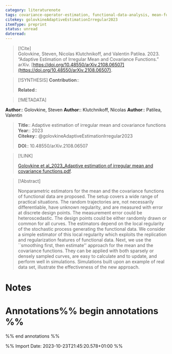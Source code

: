 ```yaml
---
category: literaturenote
tags: covariance-operator-estimation, functional-data-analysis, mean-function-estimation, smoothness
citekey: golovkineAdaptiveEstimationIrregular2023
itemType: preprint
status: unread  
dateread:  
---
```


> [!Cite]  
> Golovkine, Steven, Nicolas Klutchnikoff, and Valentin Patilea. 2023. “Adaptive Estimation of Irregular Mean and Covariance Functions.” arXiv. [https://doi.org/10.48550/arXiv.2108.06507](https://doi.org/10.48550/arXiv.2108.06507).

> [!SYNTHESIS] 
>**Contribution**::
>
>**Related**:: 
>

> [!METADATA]  
>
**Author**:: Golovkine, Steven
**Author**:: Klutchnikoff, Nicolas
**Author**:: Patilea, Valentin<br>
> **Title**:: Adaptive estimation of irregular mean and covariance functions    
> **Year**:: 2023     
> **Citekey**:: @golovkineAdaptiveEstimationIrregular2023    
>    
>    
>     
>    
>    
>     
>    
>**DOI**:: 10.48550/arXiv.2108.06507    
>

> [!LINK] 
>
> [Golovkine et al_2023_Adaptive estimation of irregular mean and covariance functions.pdf](file:///Users/steven/Library/CloudStorage/GoogleDrive-steven.golovkine@ul.ie/My%20Drive/bibliography/arXiv/2023/Golovkine%20et%20al_2023_Adaptive%20estimation%20of%20irregular%20mean%20and%20covariance%20functions.pdf).

>[!Abstract]
>
>Nonparametric estimators for the mean and the covariance functions of functional data are proposed. The setup covers a wide range of practical situations. The random trajectories are, not necessarily differentiable, have unknown regularity, and are measured with error at discrete design points. The measurement error could be heteroscedastic. The design points could be either randomly drawn or common for all curves. The estimators depend on the local regularity of the stochastic process generating the functional data. We consider a simple estimator of this local regularity which exploits the replication and regularization features of functional data. Next, we use the ``smoothing first, then estimate'' approach for the mean and the covariance functions. They can be applied with both sparsely or densely sampled curves, are easy to calculate and to update, and perform well in simulations. Simulations built upon an example of real data set, illustrate the effectiveness of the new approach.
>>


# Notes<br>
# Annotations%% begin annotations %%  
 
  
%% end annotations %%

%% Import Date: 2023-10-23T21:45:20.578+01:00 %%
